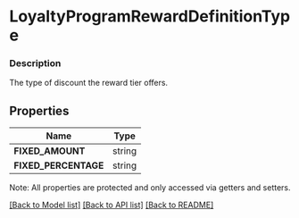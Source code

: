 # LoyaltyProgramRewardDefinitionType

### Description

The type of discount the reward tier offers.

## Properties
Name | Type
------------ | -------------
**FIXED_AMOUNT** | string
**FIXED_PERCENTAGE** | string

Note: All properties are protected and only accessed via getters and setters.

[[Back to Model list]](../../README.md#documentation-for-models) [[Back to API list]](../../README.md#documentation-for-api-endpoints) [[Back to README]](../../README.md)

